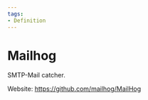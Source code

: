 ```yaml
---
tags:
- Definition
---
```

# Mailhog

SMTP-Mail catcher.

Website: <https://github.com/mailhog/MailHog>